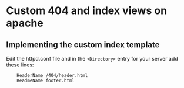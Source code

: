 # Custom 404 and index views on apache

## Implementing the custom index template
Edit the httpd.conf file and in the `<Directory>` entry for your server add these lines:
```
    HeaderName /404/header.html
    ReadmeName footer.html
```
